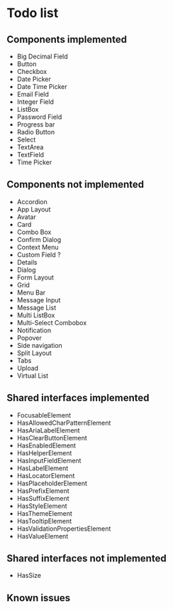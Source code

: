 # Todo list

## Components implemented

- Big Decimal Field
- Button
- Checkbox
- Date Picker
- Date Time Picker
- Email Field
- Integer Field
- ListBox
- Password Field
- Progress bar
- Radio Button
- Select
- TextArea
- TextField
- Time Picker

## Components not implemented

- Accordion
- App Layout
- Avatar
- Card
- Combo Box
- Confirm Dialog
- Context Menu
- Custom Field ?
- Details
- Dialog
- Form Layout
- Grid
- Menu Bar
- Message Input
- Message List
- Multi ListBox
- Multi-Select Combobox
- Notification
- Popover
- Side navigation
- Split Layout
- Tabs
- Upload
- Virtual List

## Shared interfaces implemented

- FocusableElement
- HasAllowedCharPatternElement
- HasAriaLabelElement
- HasClearButtonElement
- HasEnabledElement
- HasHelperElement
- HasInputFieldElement
- HasLabelElement
- HasLocatorElement
- HasPlaceholderElement
- HasPrefixElement
- HasSuffixElement
- HasStyleElement
- HasThemeElement
- HasTooltipElement
- HasValidationPropertiesElement
- HasValueElement

## Shared interfaces not implemented

- HasSize

## Known issues